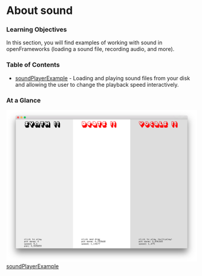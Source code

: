 # About sound

### Learning Objectives

In this section, you will find examples of working with sound in openFrameworks (loading a sound file, recording audio, and more).

### Table of Contents

* [soundPlayerExample](soundPlayerExample/) - Loading and playing sound files from your disk and allowing the user to change the playback speed interactively.


### At a Glance

![Screenshot of soundPlayerExample](soundPlayerExample/soundPlayerExample.png)
[soundPlayerExample](soundPlayerExample/)

